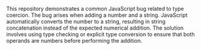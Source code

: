 This repository demonstrates a common JavaScript bug related to type coercion. The bug arises when adding a number and a string. JavaScript automatically converts the number to a string, resulting in string concatenation instead of the expected numerical addition. The solution involves using type checking or explicit type conversion to ensure that both operands are numbers before performing the addition.